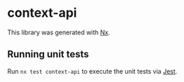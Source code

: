 # context-api

This library was generated with [Nx](https://nx.dev).

## Running unit tests

Run `nx test context-api` to execute the unit tests via [Jest](https://jestjs.io).
